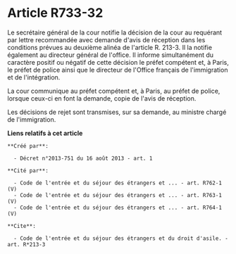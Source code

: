 # Article R733-32

Le secrétaire général de la cour notifie la décision de la cour au requérant par lettre recommandée avec demande d'avis de
réception dans les conditions prévues au deuxième alinéa de l'article R. 213-3. Il la notifie également au directeur général
de l'office. Il informe simultanément du caractère positif ou négatif de cette décision le préfet compétent et, à Paris, le
préfet de police ainsi que le directeur de l'Office français de l'immigration et de l'intégration. 

La cour communique au préfet compétent et, à Paris, au préfet de police, lorsque ceux-ci en font la demande, copie de l'avis
de réception. 

Les décisions de rejet sont transmises, sur sa demande, au ministre chargé de l'immigration.

**Liens relatifs à cet article**

	**Créé par**:

	  - Décret n°2013-751 du 16 août 2013 - art. 1

	**Cité par**:

	  - Code de l'entrée et du séjour des étrangers et ... - art. R762-1 (V)
	  - Code de l'entrée et du séjour des étrangers et ... - art. R763-1 (V)
	  - Code de l'entrée et du séjour des étrangers et ... - art. R764-1 (V)

	**Cite**:

	  - Code de l'entrée et du séjour des étrangers et du droit d'asile. - art. R*213-3
